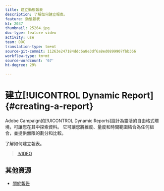 ```yaml
---
title: 建立動態報表
description: 了解如何建立報表。
feature: 動態報表
kt: 2037
thumbnail: 25264.jpg
doc-type: feature video
activity: use
team: DOC
translation-type: tm+mt
source-git-commit: 11263e247184ddc6a8e3df6a8ed0899907fbb366
workflow-type: tm+mt
source-wordcount: '67'
ht-degree: 29%

---
```



# 建立[!UICONTROL Dynamic Report]{#creating-a-report}

Adobe Campaign的[!UICONTROL Dynamic Reports]設計為靈活的自由格式環境，可讓您在其中探索資料。 它可讓您將維度、量度和時間範圍結合為任何組合，並提供無限的劃分和比較。

了解如何建立報表。

>[!VIDEO](https://video.tv.adobe.com/v/25264/?quality=12)

## 其他資源

* [關於報告](https://docs.adobe.com/content/help/en/campaign-standard/using/reporting/about-reporting/about-dynamic-reports.html)
